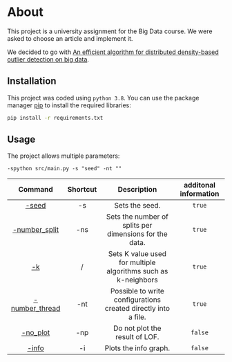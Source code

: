 # About
This project is a university assignment for the Big Data course.
We were asked to choose an article and implement it.

We decided to go with [An efficient algorithm for distributed density-based outlier detection on big data](https://www.sciencedirect.com/science/article/abs/pii/S0925231215018500
).

## Installation
This project was coded using `python 3.8`.
You can use the package manager [pip](https://pip.pypa.io/en/stable/) to install the required libraries:

```bash
pip install -r requirements.txt
```

## Usage
The project allows multiple parameters:
```
-spython src/main.py -s "seed" -nt ""
```
|                      **Command**                       | **Shortcut** |                        **Description**                         | **additonal information** |
|:------------------------------------------------------:|:------------:|:--------------------------------------------------------------:|:-------------------------:|
|                       [-seed]()                        |      -s      |                         Sets the seed.                         |          `true`           |
|                   [-number_split]()                    |     -ns      |     Sets the number of splits per dimensions for the data.     |          `true`           |
|                         [-k]()                         |      /       | Sets K value used for multiple algorithms such as k-neighbors  |          `true`           |
|                   [-number_thread]()                   |     -nt      | Possible to write configurations created directly into a file. |          `true`           |
|                      [-no_plot]()                      |     -np      |                 Do not plot the result of LOF.                 |          `false`          |
|                       [-info]()                        |      -i      |                     Plots the info graph.                      |          `false`          |